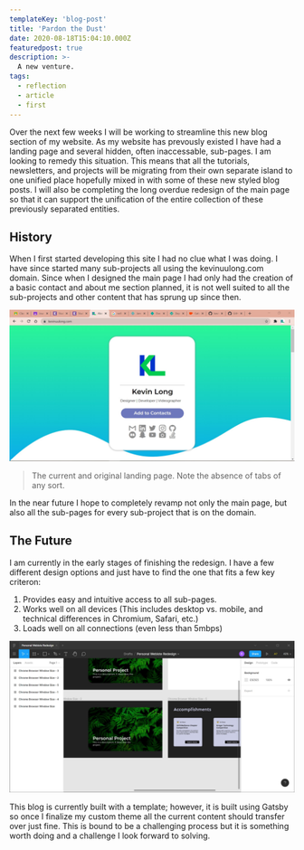 ```yaml
---
templateKey: 'blog-post'
title: 'Pardon the Dust'
date: 2020-08-18T15:04:10.000Z
featuredpost: true
description: >-
  A new venture.
tags:
  - reflection
  - article
  - first
---
```


Over the next few weeks I will be working to streamline this new blog section of my website. As my website has prevously existed I have had a landing page and several hidden, often inaccessable, sub-pages. I am looking to remedy this situation. This means that all the tutorials, newsletters, and projects will be migrating from their own separate island to one unified place hopefully mixed in with some of these new styled blog posts. I will also be completing the long overdue redesign of the main page so that it can support the unification of the entire collection of these previously separated entities.

## History

When I first started developing this site I had no clue what I was doing. I have since started many sub-projects all using the kevinuulong.com domain. Since when I designed the main page I had only had the creation of a basic contact and about me section planned, it is not well suited to all the sub-projects and other content that has sprung up since then.

![old website](/images/oldwebsite.jpg)
>The current and original landing page. Note the absence of tabs of any sort.

In the near future I hope to completely revamp not only the main page, but also all the sub-pages for every sub-project that is on the domain.

## The Future

I am currently in the early stages of finishing the redesign. I have a few different design options and just have to find the one that fits a few key criteron:

1. Provides easy and intuitive access to all sub-pages.
2. Works well on all devices (This includes desktop vs. mobile, and technical differences in Chromium, Safari, etc.)
3. Loads well on all connections (even less than 5mbps)

![one potential new design](/images/newwebsite.jpg)

This blog is currently built with a template; however, it is built using Gatsby so once I finalize my custom theme all the current content should transfer over just fine. This is bound to be a challenging process but it is something worth doing and a challenge I look forward to solving.
